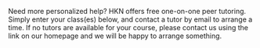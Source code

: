 Need more personalized help? HKN offers free one-on-one peer tutoring. Simply enter your class(es) below, and contact a tutor by email to arrange a time. If no tutors are available for your course, please contact us using the link on our homepage and we will be happy to arrange something.
